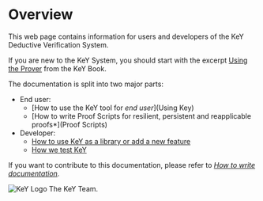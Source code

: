 # Overview

This web page contains information for users and developers of the KeY
Deductive Verification System.

If you are new to the KeY System, you should start with the excerpt [Using the Prover](UsingKeyBook) from the KeY Book.


The documentation is split into two major parts:

* End user: 
    * [How to use the KeY tool for *end user*](Using Key)
    * [How to write Proof Scripts for resilient, persistent and reapplicable proofs*](Proof Scripts)
* Developer:
    * [How to use KeY as a library or add a new feature](Development)
    * [How we test KeY](Testing)
  

If you want to contribute to this documentation, please refer to [*How to
write documentation*](howtodoc/).



![KeY Logo](https://git.key-project.org/uploads/-/system/appearance/logo/1/key-color.png)
The KeY Team.


